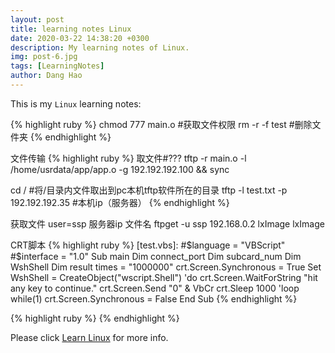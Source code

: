 ```yaml
---
layout: post
title: learning notes Linux
date: 2020-03-22 14:38:20 +0300
description: My learning notes of Linux.
img: post-6.jpg
tags: [LearningNotes]
author: Dang Hao
---
```

This is my `Linux` learning notes: 

{% highlight ruby %}
chmod 777 main.o #获取文件权限
rm -r -f test #删除文件夹
{% endhighlight %}

文件传输
{% highlight ruby %}
取文件#???
tftp -r main.o -l /home/usrdata/app/app.o -g 192.192.192.100 && sync

cd /  #将/目录内文件取出到pc本机tftp软件所在的目录
tftp -l test.txt -p 192.192.192.35 #本机ip（服务器）
{% endhighlight %}

获取文件 user=ssp 服务器ip   文件名
ftpget -u ssp 192.168.0.2 lxImage lxImage

CRT脚本
{% highlight ruby %}
[test.vbs]:
#$language = "VBScript"
#$interface = "1.0"
Sub main
  Dim connect_port
  Dim subcard_num
  Dim WshShell
  Dim result
  times = "1000000"
  crt.Screen.Synchronous = True
  Set WshShell = CreateObject("wscript.Shell")
  'do
    crt.Screen.WaitForString "hit any key to continue."
    crt.Screen.Send "0" & VbCr
    crt.Sleep 1000
  'loop while(1)
  crt.Screen.Synchronous = False
End Sub
{% endhighlight %}

{% highlight ruby %}
{% endhighlight %}

Please click [Learn Linux] for more info.

[Learn Linux]: https://www.runoob.com/linux/linux-tutorial.html

